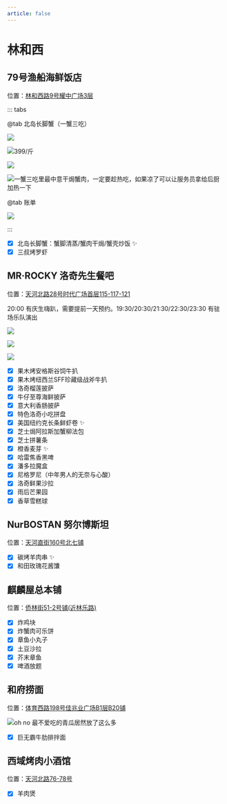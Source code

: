 ```yaml
---
article: false
---
```


# 林和西

## 79号渔船海鲜饭店

<i class="fa-solid fa-location-dot"></i> 位置：<a href="https://ditu.amap.com/place/B0FFJ92IYH" target="_blank">林和西路9号耀中广场3层</a>

::: tabs

@tab 北岛长脚蟹（一蟹三吃）

![](https://img.sherry4869.com/blog/life/food/china/guangdong/guangzhou/th/lhx/79fish/1.jpg)

![399/斤](https://img.sherry4869.com/blog/life/food/china/guangdong/guangzhou/th/lhx/79fish/2.jpg)

![](https://img.sherry4869.com/blog/life/food/china/guangdong/guangzhou/th/lhx/79fish/3.jpg)

![一蟹三吃里最中意干焗蟹肉，一定要趁热吃，如果凉了可以让服务员拿给后厨加热一下](https://img.sherry4869.com/blog/life/food/china/guangdong/guangzhou/th/lhx/79fish/4.jpg)

@tab 账单

![](https://img.sherry4869.com/blog/life/food/china/guangdong/guangzhou/th/lhx/79fish/5.jpg)

:::

- [x] 北岛长脚蟹：蟹脚清蒸/蟹肉干焗/蟹壳炒饭 ✨
- [x] 三叔烤罗虾

## MR·ROCKY 洛奇先生餐吧

<i class="fa-solid fa-location-dot"></i> 位置：<a href="https://ditu.amap.com/place/B0FFFW7PUF" target="_blank">天河北路28号时代广场首层115-117-121</a>

20:00 有庆生嗨趴，需要提前一天预约。19:30/20:30/21:30/22:30/23:30 有驻场乐队演出

![](https://img.sherry4869.com/blog/life/food/china/guangdong/guangzhou/th/lhx/rocky/1.jpg)

![](https://img.sherry4869.com/blog/life/food/china/guangdong/guangzhou/th/lhx/rocky/2.jpg)

![](https://img.sherry4869.com/blog/life/food/china/guangdong/guangzhou/th/lhx/rocky/3.jpg)

- [x] 果木烤安格斯谷饲牛扒
- [x] 果木烤纽西兰SFF珍藏级战斧牛扒
- [x] 洛奇榴莲披萨
- [x] 牛仔至尊海鲜披萨
- [x] 意大利香肠披萨
- [x] 特色洛奇小吃拼盘
- [x] 美国纽约克长条鲜虾卷 ✨
- [x] 芝士焗阿拉斯加蟹柳法包
- [x] 芝士拼薯条
- [x] 橙香麦芽 ✨
- [x] 哈雷焦香黑啤
- [x] 潘多拉魔盒
- [x] 尼格罗尼（中年男人的无奈与心酸）
- [x] 洛奇鲜果沙拉
- [x] 雨后芒果园
- [x] 香草雪糕球

## NurBOSTAN 努尔博斯坦

<i class="fa-solid fa-location-dot"></i> 位置：<a href="https://ditu.amap.com/place/B0FFFZD6Z2" target="_blank">天河直街160号北七铺</a>

- [x] 碳烤羊肉串 ✨
- [x] 和田玫瑰花酱馕

## 麒麟屋总本铺

<i class="fa-solid fa-location-dot"></i> 位置：<a href="https://ditu.amap.com/place/B0FFFZD6Z2" target="_blank">侨林街51-2号铺(近林乐路)</a>

- [x] 炸鸡块
- [x] 炸蟹肉可乐饼
- [x] 章鱼小丸子
- [x] 土豆沙拉
- [x] 芥末章鱼
- [x] 啤酒放题

## 和府捞面

<i class="fa-solid fa-location-dot"></i> 位置：<a href="https://ditu.amap.com/place/B0FFI0A2Z2" target="_blank">体育西路198号佳兆业广场B1层B20铺</a>

![oh no 最不爱吃的青瓜居然放了这么多](https://img.sherry4869.com/blog/life/food/china/guangdong/guangzhou/th/lhx/hflm/1.JPEG)

- [x] 巨无霸牛肋排拌面

## 西域烤肉小酒馆

<i class="fa-solid fa-location-dot"></i> 位置：<a href="https://ditu.amap.com/place/B0JG6LIEZX" target="_blank">天河北路76-78号</a>

- [x] 羊肉煲